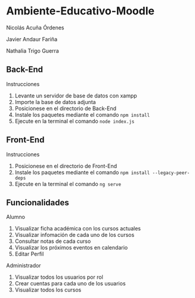 # Ambiente-Educativo-Moodle
Nicolás Acuña Órdenes

Javier Andaur Fariña

Nathalia Trigo Guerra

## Back-End
Instrucciones
1. Levante un servidor de base de datos con xampp
2. Importe la base de datos adjunta
3. Posicionese en el directorio de Back-End
4. Instale los paquetes mediante el comando `npm install`
5. Ejecute en la terminal el comando `node index.js`

## Front-End
Instrucciones
1. Posicionese en el directorio de Front-End
2. Instale los paquetes mediante el comando `npm install --legacy-peer-deps`
3. Ejecute en la terminal el comando `ng serve`

## Funcionalidades
Alumno
1. Visualizar ficha académica con los cursos actuales
2. Visualizar infomación de cada uno de los cursos
3. Consultar notas de cada curso
4. Visualizar los próximos eventos en calendario
5. Editar Perfil

Administrador
1. Visualizar todos los usuarios por rol
2. Crear cuentas para cada uno de los usuarios
3. Visualizar todos los cursos

